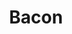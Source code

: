 ---
title: Bacon
meal: breakfast
image: bacon.jpg
description: A nice, crispy bacon ready for you to devour.
badge: protein
difficulty: intermediate
tags:
  - quick
  - delicious
ingredients:
  - Bacon
  - Paper towels
instructions:
  - First, line a microwave safe plate with bacon.
  - Then spread out the bacon and make sure none of them are touching.
  - Put a paper on the bacon after you have spread them out.
  - Put the plate full of bacon in the microwave and cook it for a minute and thirty seconds, although you can cook it for longer if you want.
  - Finally, take the bacon out and eat it!
---